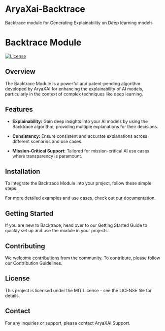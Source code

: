 # AryaXai-Backtrace
Backtrace module for Generating Explainability on Deep learning models

# Backtrace Module
[![License](https://img.shields.io/badge/License-MIT-blue.svg)](LICENSE)

## Overview

The Backtrace Module is a powerful and patent-pending algorithm developed by AryaXAI for enhancing the explainability of AI models, particularly in the context of complex techniques like deep learning.

## Features

- **Explainability:** Gain deep insights into your AI models by using the Backtrace algorithm, providing multiple explanations for their decisions.

- **Consistency:** Ensure consistent and accurate explanations across different scenarios and use cases.

- **Mission-Critical Support:** Tailored for mission-critical AI use cases where transparency is paramount.

## Installation

To integrate the Backtrace Module into your project, follow these simple steps:

For more detailed examples and use cases, check out our documentation.

## Getting Started
If you are new to Backtrace, head over to our Getting Started Guide to quickly set up and use the module in your projects.

## Contributing
We welcome contributions from the community. To contribute, please follow our Contribution Guidelines.

## License
This project is licensed under the MIT License - see the LICENSE file for details.

## Contact
For any inquiries or support, please contact AryaXAI Support.
